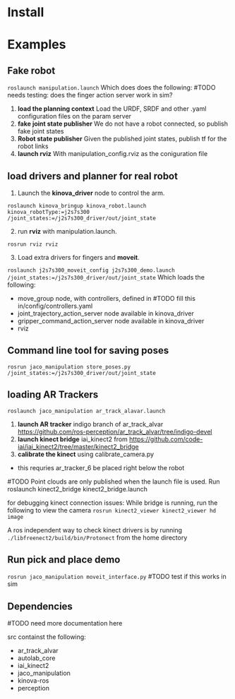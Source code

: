 
# Install

# Examples

## Fake robot
`roslaunch manipulation.launch`
Which does does the following:
#TODO needs testing: does the finger action server work in sim?

1. **load the planning context** Load the URDF, SRDF and other .yaml configuration files on the param server
2. **fake joint state publisher** We do not have a robot connected, so publish fake joint states
3. **Robot state publisher** Given the published joint states, publish tf for the robot links
4. **launch rviz** With manipulation_config.rviz as the coniguration file

## load drivers and planner for real robot
1. Launch the **kinova_driver** node to control the arm.

`roslaunch kinova_bringup kinova_robot.launch kinova_robotType:=j2s7s300 /joint_states:=/j2s7s300_driver/out/joint_state`

2. run **rviz** with manipulation.launch.

`rosrun rviz rviz`

3. Load extra drivers for fingers and **moveit**.

`roslaunch j2s7s300_moveit_config j2s7s300_demo.launch /joint_states:=/j2s7s300_driver/out/joint_state`
Which loads the following:
* move_group node, with controllers, defined in #TODO fill this in/config/controllers.yaml
* joint_trajectory_action_server node available in kinova_driver
* gripper_command_action_server node available in kinova_driver
* rviz

## Command line tool for saving poses

`rosrun jaco_manipulation store_poses.py /joint_states:=/j2s7s300_driver/out/joint_state`


## loading AR Trackers
`roslaunch jaco_manipulation ar_track_alavar.launch`
1. **launch AR tracker** indigo branch of ar_track_alvar https://github.com/ros-perception/ar_track_alvar/tree/indigo-devel
2. **launch kinect bridge** iai_kinect2 from https://github.com/code-iai/iai_kinect2/tree/master/kinect2_bridge
3. **calibrate the kinect** using calibrate_camera.py
* this requries ar_tracker_6 be placed right below the robot

#TODO Point clouds are only published when the launch file is used. Run roslaunch kinect2_bridge kinect2_bridge.launch

for debugging kinect connection issues:
While bridge is running, run the following to view the camera
`rosrun kinect2_viewer kinect2_viewer hd image `

A ros independent way to check kinect drivers is by running
`./libfreenect2/build/bin/Protonect` from the home directory


## Run pick and place demo
`rosrun jaco_manipulation moveit_interface.py`
#TODO test if this works in sim

## Dependencies

#TODO need more documentation here

src containst the following:
* ar_track_alvar
* autolab_core
* iai_kinect2
* jaco_manipulation
* kinova-ros
* perception
